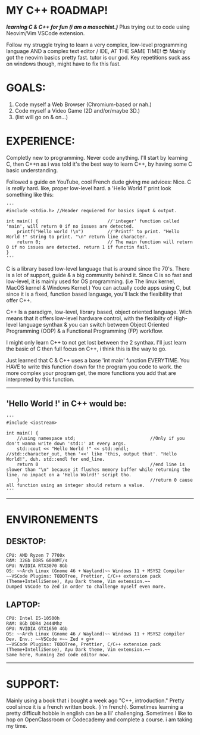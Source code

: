 # MY C++ ROADMAP!
***learning C & C++ for fun (i am a masochist.)*** Plus trying out to code using Neovim/Vim VSCode extension.

Follow my struggle trying to learn a very complex, low-level programming language AND a complex text editor / IDE, AT THE SAME TIME! 😎
Mainly got the neovim basics pretty fast. tutor is our god. Key repetitions suck ass on windows though, might have to fix this fast.

# GOALS:
1. Code myself a Web Browser (Chromium-based or nah.)
2. Code myself a Video Game (2D and/or/maybe 3D.)
3. (list will go on & on...)

# EXPERIENCE:
Completly new to programming. Never code anything. I'll start by learning C, then C++n as i was told it's the best way to learn C++, by having some C basic understanding.

Followed a guide on YouTube, cool French dude giving me advices: Nice. C is *really* hard. like, proper low-level hard. a 'Hello World !' print look something like this:

    '''
    #include <stdio.h> //Header requiered for basics input & output.

    int main() {                          //'integer' function called 'main', will return 0 if no issues are detected.
        printf("Hello world !\n")         //'Printf' to print. "Hello World !" string to print. "\n" return line character.
        return 0;                         // The main function will return 0 if no issues are detected. return 1 if functin fail.
    }
    '''

C is a library based low-level language that is around since the 70's. There is a lot of support, guide & a big community behind it. Since C is so fast and low-level, it is mainly used for OS programming. (i.e The linux kernel, MacOS kernel & Windows Kernel.) You can actually code apps using C, but since it is a fixed, function based language, you'll lack the flexibility that offer C++.

C++ Is a paradigm, low-level, library based, object oriented language. Wich means that it offers low-level hardware control, with the flexibilty of High-level language synthax & you can switch between Object Oriented Programming (OOP) & a Functional Programming (FP) workflow.

I might only learn C++ to not get lost between the 2 synthax. I'll just learn the basic of C then full focus on C++, i think this is the way to go.

Just learned that C & C++ uses a base 'int main' function EVERYTIME. You HAVE to write this function down for the program you code to work. the more complex your program get, the more functions you add that are interpreted by this function.

---

## 'Hello World !' in C++ would be:

    '''
    #include <iostream>

    int main() {
        //using namespace std;                            //Only if you don't wanna write down 'std::' at every args.
        std::cout << "Hello World !" << std::endl;        //std::character_out, then '<<' like 'this, output that'. "Hello World!", duh. std::endl for end_line.
        return 0                                          //end line is slower than "\n" because it flushes memory buffer while returning the line. no impact on a 'Hello Wolrd!' script tho.
        }                                                 //return 0 cause all function using an integer should return a value.
    '''

---

# ENVIRONEMENTS

## DESKTOP: 
    CPU: AMD Ryzen 7 7700x
    RAM: 32Gb DDR5 6000MT/s 
    GPU: NVIDIA RTX3070 8Gb
    OS: ~~Arch Linux (Gnome 46 + Wayland)~~ Windows 11 + MSYS2 Compiler
    ~~VSCode Plugins: TODOTree, Prettier, C/C++ extension pack (Theme+IntelliSense), Ayu Dark theme, Vim extension.~~
    Dumped VSCode to Zed in order to challenge myself even more.

## LAPTOP:
    CPU: Intel I5-10500h
    RAM: 8Gb DDR4 2444Mhz
    GPU: NVIDIA GTX1650 4Gb
    OS: ~~Arch Linux (Gnome 46 / Wayland)~~ Windows 11 + MSYS2 compiler
    Dev. Env.: ~~VSCode +~~ Zed + g++
    ~~VSCode Plugins: TODOTree, Prettier, C/C++ extension pack (Theme+IntelliSense), Ayu Dark theme, Vim extension.~~
    Same here, Running Zed code editor now.
---

# SUPPORT:
Mainly using a book that i bought a week ago "C++, introduction." Pretty cool since it is a french written book. (i'm french). Sometimes learning a pretty difficult hobbie in english can be a lil' challenging. 
Sometimes i like to hop on OpenClassroom or Codecademy and complete a course. i am taking my time.
